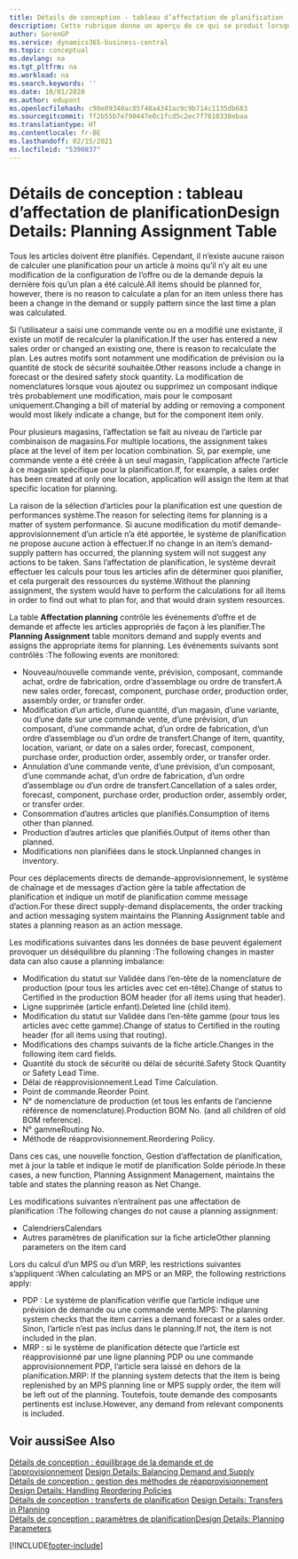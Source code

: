 ```yaml
---
title: Détails de conception - tableau d’affectation de planification | Microsoft Docs
description: Cette rubrique donne un aperçu de ce qui se produit lorsque vous modifiez la planification d’un article.
author: SorenGP
ms.service: dynamics365-business-central
ms.topic: conceptual
ms.devlang: na
ms.tgt_pltfrm: na
ms.workload: na
ms.search.keywords: ''
ms.date: 10/01/2020
ms.author: edupont
ms.openlocfilehash: c98e89340ac85f48a4341ac9c9b714c1135db683
ms.sourcegitcommit: ff2b55b7e790447e0c1fcd5c2ec7f7610338ebaa
ms.translationtype: HT
ms.contentlocale: fr-BE
ms.lasthandoff: 02/15/2021
ms.locfileid: "5390837"
---
```

# <a name="design-details-planning-assignment-table"></a><span data-ttu-id="31af2-103">Détails de conception : tableau d’affectation de planification</span><span class="sxs-lookup"><span data-stu-id="31af2-103">Design Details: Planning Assignment Table</span></span>
<span data-ttu-id="31af2-104">Tous les articles doivent être planifiés. Cependant, il n’existe aucune raison de calculer une planification pour un article à moins qu’il n’y ait eu une modification de la configuration de l’offre ou de la demande depuis la dernière fois qu’un plan a été calculé.</span><span class="sxs-lookup"><span data-stu-id="31af2-104">All items should be planned for, however, there is no reason to calculate a plan for an item unless there has been a change in the demand or supply pattern since the last time a plan was calculated.</span></span>  

<span data-ttu-id="31af2-105">Si l’utilisateur a saisi une commande vente ou en a modifié une existante, il existe un motif de recalculer la planification.</span><span class="sxs-lookup"><span data-stu-id="31af2-105">If the user has entered a new sales order or changed an existing one, there is reason to recalculate the plan.</span></span> <span data-ttu-id="31af2-106">Les autres motifs sont notamment une modification de prévision ou la quantité de stock de sécurité souhaitée.</span><span class="sxs-lookup"><span data-stu-id="31af2-106">Other reasons include a change in forecast or the desired safety stock quantity.</span></span> <span data-ttu-id="31af2-107">La modification de nomenclatures lorsque vous ajoutez ou supprimez un composant indique très probablement une modification, mais pour le composant uniquement.</span><span class="sxs-lookup"><span data-stu-id="31af2-107">Changing a bill of material by adding or removing a component would most likely indicate a change, but for the component item only.</span></span>  

<span data-ttu-id="31af2-108">Pour plusieurs magasins, l’affectation se fait au niveau de l’article par combinaison de magasins.</span><span class="sxs-lookup"><span data-stu-id="31af2-108">For multiple locations, the assignment takes place at the level of item per location combination.</span></span> <span data-ttu-id="31af2-109">Si, par exemple, une commande vente a été créée à un seul magasin, l’application affecte l’article à ce magasin spécifique pour la planification.</span><span class="sxs-lookup"><span data-stu-id="31af2-109">If, for example, a sales order has been created at only one location, application will assign the item at that specific location for planning.</span></span>  

<span data-ttu-id="31af2-110">La raison de la sélection d’articles pour la planification est une question de performances système.</span><span class="sxs-lookup"><span data-stu-id="31af2-110">The reason for selecting items for planning is a matter of system performance.</span></span> <span data-ttu-id="31af2-111">Si aucune modification du motif demande-approvisionnement d’un article n’a été apportée, le système de planification ne propose aucune action à effectuer.</span><span class="sxs-lookup"><span data-stu-id="31af2-111">If no change in an item’s demand-supply pattern has occurred, the planning system will not suggest any actions to be taken.</span></span> <span data-ttu-id="31af2-112">Sans l’affectation de planification, le système devrait effectuer les calculs pour tous les articles afin de déterminer quoi planifier, et cela purgerait des ressources du système.</span><span class="sxs-lookup"><span data-stu-id="31af2-112">Without the planning assignment, the system would have to perform the calculations for all items in order to find out what to plan for, and that would drain system resources.</span></span>  

<span data-ttu-id="31af2-113">La table **Affectation planning** contrôle les événements d’offre et de demande et affecte les articles appropriés de façon à les planifier.</span><span class="sxs-lookup"><span data-stu-id="31af2-113">The **Planning Assignment** table monitors demand and supply events and assigns the appropriate items for planning.</span></span> <span data-ttu-id="31af2-114">Les événements suivants sont contrôlés :</span><span class="sxs-lookup"><span data-stu-id="31af2-114">The following events are monitored:</span></span>  

* <span data-ttu-id="31af2-115">Nouveau/nouvelle commande vente, prévision, composant, commande achat, ordre de fabrication, ordre d’assemblage ou ordre de transfert.</span><span class="sxs-lookup"><span data-stu-id="31af2-115">A new sales order, forecast, component, purchase order, production order, assembly order, or transfer order.</span></span>  
* <span data-ttu-id="31af2-116">Modification d’un article, d’une quantité, d’un magasin, d’une variante, ou d’une date sur une commande vente, d’une prévision, d’un composant, d’une commande achat, d’un ordre de fabrication, d’un ordre d’assemblage ou d’un ordre de transfert.</span><span class="sxs-lookup"><span data-stu-id="31af2-116">Change of item, quantity, location, variant, or date on a sales order, forecast, component, purchase order, production order, assembly order, or transfer order.</span></span>  
* <span data-ttu-id="31af2-117">Annulation d’une commande vente, d’une prévision, d’un composant, d’une commande achat, d’un ordre de fabrication, d’un ordre d’assemblage ou d’un ordre de transfert.</span><span class="sxs-lookup"><span data-stu-id="31af2-117">Cancellation of a sales order, forecast, component, purchase order, production order, assembly order, or transfer order.</span></span>  
* <span data-ttu-id="31af2-118">Consommation d’autres articles que planifiés.</span><span class="sxs-lookup"><span data-stu-id="31af2-118">Consumption of items other than planned.</span></span>  
* <span data-ttu-id="31af2-119">Production d’autres articles que planifiés.</span><span class="sxs-lookup"><span data-stu-id="31af2-119">Output of items other than planned.</span></span>  
* <span data-ttu-id="31af2-120">Modifications non planifiées dans le stock.</span><span class="sxs-lookup"><span data-stu-id="31af2-120">Unplanned changes in inventory.</span></span>  

<span data-ttu-id="31af2-121">Pour ces déplacements directs de demande-approvisionnement, le système de chaînage et de messages d’action gère la table affectation de planification et indique un motif de planification comme message d’action.</span><span class="sxs-lookup"><span data-stu-id="31af2-121">For these direct supply-demand displacements, the order tracking and action messaging system maintains the Planning Assignment table and states a planning reason as an action message.</span></span>  

<span data-ttu-id="31af2-122">Les modifications suivantes dans les données de base peuvent également provoquer un déséquilibre du planning :</span><span class="sxs-lookup"><span data-stu-id="31af2-122">The following changes in master data can also cause a planning imbalance:</span></span>  

* <span data-ttu-id="31af2-123">Modification du statut sur Validée dans l’en-tête de la nomenclature de production (pour tous les articles avec cet en-tête).</span><span class="sxs-lookup"><span data-stu-id="31af2-123">Change of status to Certified in the production BOM header (for all items using that header).</span></span>  
* <span data-ttu-id="31af2-124">Ligne supprimée (article enfant).</span><span class="sxs-lookup"><span data-stu-id="31af2-124">Deleted line (child item).</span></span>  
* <span data-ttu-id="31af2-125">Modification du statut sur Validée dans l’en-tête gamme (pour tous les articles avec cette gamme).</span><span class="sxs-lookup"><span data-stu-id="31af2-125">Change of status to Certified in the routing header (for all items using that routing).</span></span>  
* <span data-ttu-id="31af2-126">Modifications des champs suivants de la fiche article.</span><span class="sxs-lookup"><span data-stu-id="31af2-126">Changes in the following item card fields.</span></span>  
* <span data-ttu-id="31af2-127">Quantité du stock de sécurité ou délai de sécurité.</span><span class="sxs-lookup"><span data-stu-id="31af2-127">Safety Stock Quantity or Safety Lead Time.</span></span>  
* <span data-ttu-id="31af2-128">Délai de réapprovisionnement.</span><span class="sxs-lookup"><span data-stu-id="31af2-128">Lead Time Calculation.</span></span>  
* <span data-ttu-id="31af2-129">Point de commande.</span><span class="sxs-lookup"><span data-stu-id="31af2-129">Reorder Point.</span></span>  
* <span data-ttu-id="31af2-130">N° de nomenclature de production (et tous les enfants de l’ancienne référence de nomenclature).</span><span class="sxs-lookup"><span data-stu-id="31af2-130">Production BOM No. (and all children of old BOM reference).</span></span>  
* <span data-ttu-id="31af2-131">N° gamme</span><span class="sxs-lookup"><span data-stu-id="31af2-131">Routing No.</span></span>  
* <span data-ttu-id="31af2-132">Méthode de réapprovisionnement.</span><span class="sxs-lookup"><span data-stu-id="31af2-132">Reordering Policy.</span></span>  

<span data-ttu-id="31af2-133">Dans ces cas, une nouvelle fonction, Gestion d’affectation de planification, met à jour la table et indique le motif de planification Solde période.</span><span class="sxs-lookup"><span data-stu-id="31af2-133">In these cases, a new function, Planning Assignment Management, maintains the table and states the planning reason as Net Change.</span></span>  

<span data-ttu-id="31af2-134">Les modifications suivantes n’entraînent pas une affectation de planification :</span><span class="sxs-lookup"><span data-stu-id="31af2-134">The following changes do not cause a planning assignment:</span></span>  

* <span data-ttu-id="31af2-135">Calendriers</span><span class="sxs-lookup"><span data-stu-id="31af2-135">Calendars</span></span>  
* <span data-ttu-id="31af2-136">Autres paramètres de planification sur la fiche article</span><span class="sxs-lookup"><span data-stu-id="31af2-136">Other planning parameters on the item card</span></span>  

<span data-ttu-id="31af2-137">Lors du calcul d’un MPS ou d’un MRP, les restrictions suivantes s’appliquent :</span><span class="sxs-lookup"><span data-stu-id="31af2-137">When calculating an MPS or an MRP, the following restrictions apply:</span></span>  

* <span data-ttu-id="31af2-138">PDP : Le système de planification vérifie que l’article indique une prévision de demande ou une commande vente.</span><span class="sxs-lookup"><span data-stu-id="31af2-138">MPS: The planning system checks that the item carries a demand forecast or a sales order.</span></span> <span data-ttu-id="31af2-139">Sinon, l’article n’est pas inclus dans le planning.</span><span class="sxs-lookup"><span data-stu-id="31af2-139">If not, the item is not included in the plan.</span></span>  
* <span data-ttu-id="31af2-140">MRP : si le système de planification détecte que l’article est réapprovisionné par une ligne planning PDP ou une commande approvisionnement PDP, l’article sera laissé en dehors de la planification.</span><span class="sxs-lookup"><span data-stu-id="31af2-140">MRP: If the planning system detects that the item is being replenished by an MPS planning line or MPS supply order, the item will be left out of the planning.</span></span> <span data-ttu-id="31af2-141">Toutefois, toute demande des composants pertinents est incluse.</span><span class="sxs-lookup"><span data-stu-id="31af2-141">However, any demand from relevant components is included.</span></span>  

## <a name="see-also"></a><span data-ttu-id="31af2-142">Voir aussi</span><span class="sxs-lookup"><span data-stu-id="31af2-142">See Also</span></span>  
<span data-ttu-id="31af2-143">[Détails de conception : équilibrage de la demande et de l’approvisionnement](design-details-balancing-demand-and-supply.md) </span><span class="sxs-lookup"><span data-stu-id="31af2-143">[Design Details: Balancing Demand and Supply](design-details-balancing-demand-and-supply.md) </span></span>  
<span data-ttu-id="31af2-144">[Détails de conception : gestion des méthodes de réapprovisionnement](design-details-handling-reordering-policies.md) </span><span class="sxs-lookup"><span data-stu-id="31af2-144">[Design Details: Handling Reordering Policies](design-details-handling-reordering-policies.md) </span></span>  
<span data-ttu-id="31af2-145">[Détails de conception : transferts de planification](design-details-transfers-in-planning.md) </span><span class="sxs-lookup"><span data-stu-id="31af2-145">[Design Details: Transfers in Planning](design-details-transfers-in-planning.md) </span></span>  
[<span data-ttu-id="31af2-146">Détails de conception : paramètres de planification</span><span class="sxs-lookup"><span data-stu-id="31af2-146">Design Details: Planning Parameters</span></span>](design-details-planning-parameters.md)  


[!INCLUDE[footer-include](includes/footer-banner.md)]
